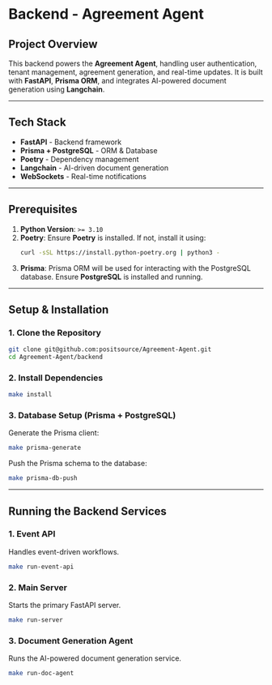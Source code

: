 # **Backend - Agreement Agent**

## **Project Overview**
This backend powers the **Agreement Agent**, handling user authentication, tenant management, agreement generation, and real-time updates. It is built with **FastAPI**, **Prisma ORM**, and integrates AI-powered document generation using **Langchain**.

---

## **Tech Stack**
- **FastAPI** - Backend framework
- **Prisma + PostgreSQL** - ORM & Database
- **Poetry** - Dependency management
- **Langchain** - AI-driven document generation
- **WebSockets** - Real-time notifications

---

## **Prerequisites**

1. **Python Version**: `>= 3.10`
2. **Poetry**: Ensure **Poetry** is installed. If not, install it using:
   ```bash
   curl -sSL https://install.python-poetry.org | python3 -
   ```
3. **Prisma**: Prisma ORM will be used for interacting with the PostgreSQL database. Ensure **PostgreSQL** is installed and running.

---

## **Setup & Installation**

### **1. Clone the Repository**
```bash
git clone git@github.com:positsource/Agreement-Agent.git
cd Agreement-Agent/backend
```

### **2. Install Dependencies**
```bash
make install
```

### **3. Database Setup (Prisma + PostgreSQL)**
Generate the Prisma client:
```bash
make prisma-generate
```
Push the Prisma schema to the database:
```bash
make prisma-db-push
```

---

## **Running the Backend Services**

### **1. Event API**
Handles event-driven workflows.
```bash
make run-event-api
```

### **2. Main Server**
Starts the primary FastAPI server.
```bash
make run-server
```

### **3. Document Generation Agent**
Runs the AI-powered document generation service.
```bash
make run-doc-agent
```
